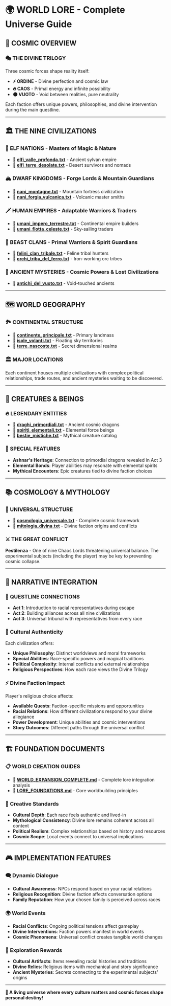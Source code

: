 # 🌍 WORLD LORE - Complete Universe Guide

## 🌟 **COSMIC OVERVIEW**

### **🎭 THE DIVINE TRILOGY**
Three cosmic forces shape reality itself:
- **⚡ ORDINE** - Divine perfection and cosmic law
- **🔥 CAOS** - Primal energy and infinite possibility  
- **🌑 VUOTO** - Void between realities, pure neutrality

Each faction offers unique powers, philosophies, and divine intervention during the main questline.

---

## 🏛️ **THE NINE CIVILIZATIONS**

### **🧝 ELF NATIONS** - Masters of Magic & Nature
- **📁 [elfi_valle_profonda.txt](races/elfi_valle_profonda.txt)** - Ancient sylvan empire
- **📁 [elfi_terre_desolate.txt](races/elfi_terre_desolate.txt)** - Desert survivors and nomads

### **🏔️ DWARF KINGDOMS** - Forge Lords & Mountain Guardians  
- **📁 [nani_montagne.txt](races/nani_montagne.txt)** - Mountain fortress civilization
- **📁 [nani_forgia_vulcanica.txt](races/nani_forgia_vulcanica.txt)** - Volcanic master smiths

### **🗡️ HUMAN EMPIRES** - Adaptable Warriors & Traders
- **📁 [umani_impero_terrestre.txt](races/umani_impero_terrestre.txt)** - Continental empire builders
- **📁 [umani_flotta_celeste.txt](races/umani_flotta_celeste.txt)** - Sky-sailing traders

### **🐾 BEAST CLANS** - Primal Warriors & Spirit Guardians
- **📁 [felini_clan_tribale.txt](races/felini_clan_tribale.txt)** - Feline tribal hunters
- **📁 [orchi_tribu_del_ferro.txt](races/orchi_tribu_del_ferro.txt)** - Iron-working orc tribes

### **🔮 ANCIENT MYSTERIES** - Cosmic Powers & Lost Civilizations
- **📁 [antichi_del_vuoto.txt](races/antichi_del_vuoto.txt)** - Void-touched ancients

---

## 🗺️ **WORLD GEOGRAPHY**

### **🏞️ CONTINENTAL STRUCTURE**
- **📁 [continente_principale.txt](geography/continente_principale.txt)** - Primary landmass
- **📁 [isole_volanti.txt](geography/isole_volanti.txt)** - Floating sky territories  
- **📁 [terre_nascoste.txt](geography/terre_nascoste.txt)** - Secret dimensional realms

### **🏛️ MAJOR LOCATIONS**
Each continent houses multiple civilizations with complex political relationships, trade routes, and ancient mysteries waiting to be discovered.

---

## 🐲 **CREATURES & BEINGS**

### **🔥 LEGENDARY ENTITIES**
- **📁 [draghi_primordiali.txt](creatures/draghi_primordiali.txt)** - Ancient cosmic dragons
- **📁 [spiriti_elementali.txt](creatures/spiriti_elementali.txt)** - Elemental force beings
- **📁 [bestie_mistiche.txt](creatures/bestie_mistiche.txt)** - Mythical creature catalog

### **🌟 SPECIAL FEATURES**
- **Ashnar's Heritage**: Connection to primordial dragons revealed in Act 3
- **Elemental Bonds**: Player abilities may resonate with elemental spirits
- **Mythical Encounters**: Epic creatures tied to divine faction choices

---

## 📚 **COSMOLOGY & MYTHOLOGY**

### **🌌 UNIVERSAL STRUCTURE**
- **📁 [cosmologia_universale.txt](cosmology/cosmologia_universale.txt)** - Complete cosmic framework
- **📁 [mitologia_divina.txt](cosmology/mitologia_divina.txt)** - Divine faction origins and conflicts

### **⚔️ THE GREAT CONFLICT**
**Pestilenza** - One of nine Chaos Lords threatening universal balance. The experimental subjects (including the player) may be key to preventing cosmic collapse.

---

## 🎯 **NARRATIVE INTEGRATION**

### **🔗 QUESTLINE CONNECTIONS**
- **Act 1**: Introduction to racial representatives during escape
- **Act 2**: Building alliances across all nine civilizations  
- **Act 3**: Universal tribunal with representatives from every race

### **🌟 Cultural Authenticity**
Each civilization offers:
- **Unique Philosophy**: Distinct worldviews and moral frameworks
- **Special Abilities**: Race-specific powers and magical traditions
- **Political Complexity**: Internal conflicts and external relationships
- **Religious Perspectives**: How each race views the Divine Trilogy

### **⚡ Divine Faction Impact**
Player's religious choice affects:
- **Available Quests**: Faction-specific missions and opportunities
- **Racial Relations**: How different civilizations respond to your divine allegiance
- **Power Development**: Unique abilities and cosmic interventions
- **Story Outcomes**: Different paths through the universal conflict

---

## 🏗️ **FOUNDATION DOCUMENTS**

### **📋 WORLD CREATION GUIDES**
- **📁 [WORLD_EXPANSION_COMPLETE.md](../05_PROJECT_MANAGEMENT/WORLD_EXPANSION_COMPLETE.md)** - Complete lore integration analysis
- **📁 [LORE_FOUNDATIONS.md](foundation/LORE_FOUNDATIONS.md)** - Core worldbuilding principles

### **🎨 Creative Standards**
- **Cultural Depth**: Each race feels authentic and lived-in
- **Mythological Consistency**: Divine lore remains coherent across all content
- **Political Realism**: Complex relationships based on history and resources
- **Cosmic Scope**: Local events connect to universal implications

---

## 🎮 **IMPLEMENTATION FEATURES**

### **🗨️ Dynamic Dialogue**
- **Cultural Awareness**: NPCs respond based on your racial relations
- **Religious Recognition**: Divine faction affects conversation options
- **Family Reputation**: How your chosen family is perceived across races

### **🌍 World Events**
- **Racial Conflicts**: Ongoing political tensions affect gameplay
- **Divine Interventions**: Faction powers manifest in world events
- **Cosmic Phenomena**: Universal conflict creates tangible world changes

### **🔮 Exploration Rewards**
- **Cultural Artifacts**: Items revealing racial histories and traditions
- **Divine Relics**: Religious items with mechanical and story significance
- **Ancient Mysteries**: Secrets connecting to the experimental subjects' origins

---

**🌟 A living universe where every culture matters and cosmic forces shape personal destiny!**
